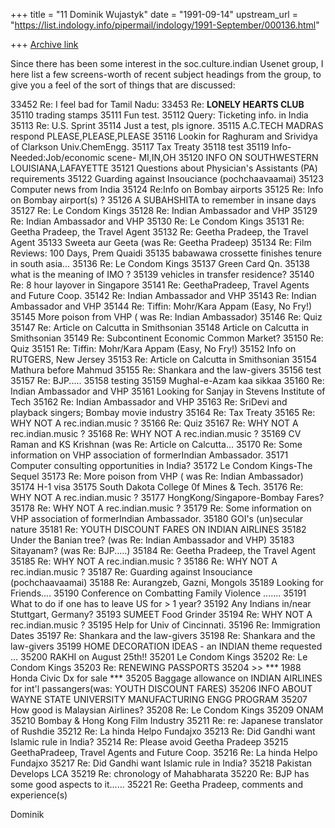 +++
title = "11 Dominik Wujastyk"
date = "1991-09-14"
upstream_url = "https://list.indology.info/pipermail/indology/1991-September/000136.html"

+++
[Archive link](https://list.indology.info/pipermail/indology/1991-September/000136.html)



Since there has been some interest in the soc.culture.indian Usenet
group, I here list a few screens-worth of recent subject headings
from the group, to give you a feel of the sort of things that
are discussed:



33452 Re: I feel bad for Tamil Nadu:
33453 Re: __LONELY HEARTS CLUB__
35110 trading stamps
35111 Fun test.
35112 Query: Ticketing info. in India
35113 Re: U.S. Sprint
35114 Just a test, pls ignore.
35115 A.C.TECH MADRAS respond PLEASE,PLEASE,PLEASE
35116 Lookin for Raghuram and Srividya of Clarkson Univ.ChemEngg.
35117 Tax Treaty
35118 test
35119 Info-Needed:Job/economic scene- MI,IN,OH
35120 INFO ON SOUTHWESTERN LOUISIANA,LAFAYETTE
35121 Questions about Physician's Assistants (PA) requirements
35122 Guarding against Insouciance (pochchaavaamai)
35123 Computer news from India
35124 Re:Info on Bombay airports
35125 Re: Info on Bombay airport(s) ?
35126 A SUBAHSHITA to remember in insane days
35127 Re: Le Condom Kings
35128 Re: Indian Ambassador and VHP
35129 Re: Indian Ambassador and VHP
35130 Re: Le Condom Kings
35131 Re: Geetha Pradeep, the Travel Agent
35132 Re: Geetha Pradeep, the Travel Agent
35133 Sweeta aur Geeta (was Re: Geetha Pradeep)
35134 Re: Film Reviews: 100 Days, Prem Quaidi
35135 babawawa crossette finishes tenure in south asia...
35136 Re: Le Condom Kings
35137 Green Card Qn.
35138 what is the meaning of IMO ?
35139 vehicles in transfer residence?
35140 Re: 8 hour layover in Singapore
35141 Re: GeethaPradeep, Travel Agents and Future Coop.
35142 Re: Indian Ambassador and VHP
35143 Re: Indian Ambassador and VHP
35144 Re: Tiffin: Mohr/Kara Appam (Easy, No Fry!)
35145 More poison from VHP ( was Re: Indian Ambassador)
35146 Re: Quiz
35147 Re: Article on Calcutta in Smithsonian
35148 Article on Calcutta in Smithsonian
35149 Re: Subcontinent Economic Common Market?
35150 Re: Quiz
35151 Re: Tiffin: Mohr/Kara Appam (Easy, No Fry!)
35152 Info on RUTGERS, New Jersey
35153 Re: Article on Calcutta in Smithsonian
35154 Mathura before Mahmud
35155 Re: Shankara and the law-givers
35156 test
35157 Re: BJP.....
35158 testing
35159 Mughal-e-Azam kaa sikkaa
35160 Re: Indian Ambassador and VHP
35161 Looking for Sanjay in Stevens Institute of Tech
35162 Re: Indian Ambassador and VHP
35163 Re: SriDevi and playback singers; Bombay movie industry
35164 Re: Tax Treaty
35165 Re: WHY NOT A rec.indian.music ?
35166 Re: Quiz
35167 Re: WHY NOT A rec.indian.music ?
35168 Re: WHY NOT A rec.indian.music ?
35169 CV Raman and KS Krishnan (was Re: Article on Calcutta...
35170 Re: Some information on VHP association of formerIndian Ambassador.
35171 Computer consulting opportunities in India?
35172 Le Condom Kings-The Sequel
35173 Re: More poison from VHP ( was Re: Indian Ambassador)
35174 H-1 visa
35175 South Dakota College 0f Mines & Tech.
35176 Re: WHY NOT A rec.indian.music ?
35177 HongKong/Singapore-Bombay Fares?
35178 Re: WHY NOT A rec.indian.music ?
35179 Re: Some information on VHP association of formerIndian Ambassador.
35180 GOI's (un)secular nature
35181 Re: YOUTH DISCOUNT FARES ON INDIAN AIRLINES
35182 Under the Banian tree? (was Re: Indian Ambassador and VHP)
35183 Sitayanam? (was Re: BJP.....)
35184 Re: Geetha Pradeep, the Travel Agent
35185 Re: WHY NOT A rec.indian.music ?
35186 Re: WHY NOT A rec.indian.music ?
35187 Re: Guarding against Insouciance (pochchaavaamai)
35188 Re: Aurangzeb, Gazni, Mongols
35189 Looking for Friends....
35190 Conference on Combatting Family Violence .......
35191 What to do if one has to leave US for > 1 year?
35192 Any Indians in/near Stuttgart, Germany?
35193 SUMEET Food Grinder
35194 Re: WHY NOT A rec.indian.music ?
35195 Help for Univ of Cincinnati.
35196 Re: Immigration Dates
35197 Re: Shankara and the law-givers
35198 Re: Shankara and the law-givers
35199 HOME DECORATION IDEAS - an INDIAN theme requested ...
35200 RAKHI on August 25th!!
35201 Le Condom Kings
35202 Re: Le Condom Kings
35203 Re: RENEWING PASSPORTS
35204 >> *** 1988 Honda Civic Dx for sale ***
35205 Baggage allowance on INDIAN AIRLINES for int'l passangers(was: YOUTH
      DISCOUNT FARES)
35206 INFO ABOUT WAYNE STATE UNIVERSITY MANUFACTURING ENGG PROGRAM
35207 How good is Malaysian Airlines?
35208 Re: Le Condom Kings
35209 ONAM
35210 Bombay & Hong Kong Film Industry
35211 Re: re: Japanese translator of Rushdie
35212 Re: La hinda Helpo Fundajxo
35213 Re: Did Gandhi want Islamic rule in India?
35214 Re: Please avoid Geetha Pradeep
35215 GeethaPradeep, Travel Agents and Future Coop.
35216 Re: La hinda Helpo Fundajxo
35217 Re: Did Gandhi want Islamic rule in India?
35218 Pakistan Develops LCA
35219 Re: chronology of Mahabharata
35220 Re: BJP has some good aspects to it......
35221 Re: Geetha Pradeep, comments and experience(s)


Dominik





